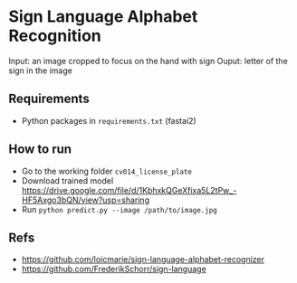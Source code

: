 # Sign Language Alphabet Recognition

Input: an image cropped to focus on the hand with sign
Ouput: letter of the sign in the image

## Requirements

- Python packages in `requirements.txt` (fastai2)

## How to run

- Go to the working folder `cv014_license_plate`
- Download trained model https://drive.google.com/file/d/1KbhxkQGeXfixa5L2tPw_-HF5Axgo3bQN/view?usp=sharing
- Run `python predict.py --image /path/to/image.jpg`

## Refs

- https://github.com/loicmarie/sign-language-alphabet-recognizer
- https://github.com/FrederikSchorr/sign-language
